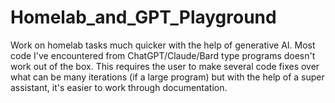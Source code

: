 # Homelab_and_GPT_Playground
Work on homelab tasks much quicker with the help of generative AI. Most code I've encountered from ChatGPT/Claude/Bard type programs doesn't work out of the box. This requires the user to make several code fixes over what can be many iterations (if a large program) but with the help of a super assistant, it's easier to work through documentation. 
